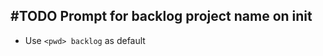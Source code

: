 ## #TODO Prompt for backlog project name on init
- Use `<pwd> backlog` as default
<!-- 
  #task
  created:2023-09-30T20:18:43.440Z
  group:"Ungrouped Tasks"
  story-id:Add-a-command-to-show-defaults
  task-id:j8cA6 order:0 -->